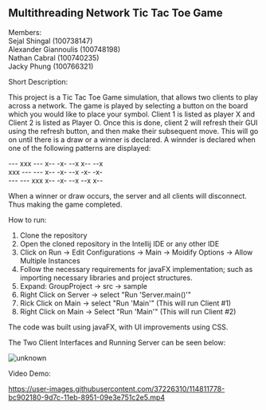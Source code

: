 ## Multithreading Network Tic Tac Toe Game

Members:  
Sejal Shingal (100738147)  
Alexander Giannoulis (100748198)  
Nathan Cabral (100740235)  
Jacky Phung (100766321)  


Short Description:

This project is a Tic Tac Toe Game simulation, that allows two clients to play across a network. The game is played by selecting a button on the board which you would like to place your symbol.
Client 1 is listed as player X and Client 2 is listed as Player O. Once this is done, client 2 will refresh their GUI using the refresh button, and then make their subsequent move. This will go on until there is 
a draw or a winner is declared. A winnder is declared when one of the following patterns are displayed:

--- xxx --- x-- -x- --x x-- --x  
xxx --- --- x-- -x- --x -x- -x-  
--- --- xxx x-- -x- --x --x x--  

When a winner or draw occurs, the server and all clients will disconnect. Thus making the game completed.

How to run:

1. Clone the repository
2. Open the cloned repository in the Intellij IDE or any other IDE
3. Click on Run -> Edit Configurations -> Main -> Moidify Options -> Allow Multiple Instances
4. Follow the necessary requirements for javaFX implementation; such as importing necessary libraries and project structures.
5. Expand: GroupProject -> src -> sample
6. Right Click on Server -> select "Run 'Server.main()'"
7. Rick Click on Main -> select "Run 'Main'" (This will run Client #1)
8. Right Click on Main -> Select "Run 'Main'" (This will run Client #2)

The code was built using javaFX, with UI improvements using CSS.

The Two Client Interfaces and Running Server can be seen below:

![unknown](https://user-images.githubusercontent.com/37226310/114810353-e7c54180-9d79-11eb-8cc0-0eac0be06b02.png)

Video Demo:

https://user-images.githubusercontent.com/37226310/114811778-bc902180-9d7c-11eb-8951-09e3e751c2e5.mp4





